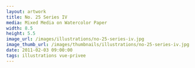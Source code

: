 ```yaml
---
layout: artwork
title: No. 25 Series IV
media: Mixed Media on Watercolor Paper
width: 8.5
height: 5.5
image_url: /images/illustrations/no-25-series-iv.jpg
image_thumb_url: /images/thumbnails/illustrations/no-25-series-iv.jpg
date: 2011-02-03 09:00:00
tags: illustrations vue-privee
---
```

